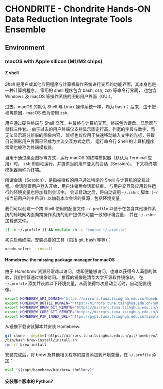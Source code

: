 # CHONDRITE - Chondrite Hands-ON Data Reduction Integrate Tools Ensemble
## Environment
### macOS with Apple silicon (M1/M2 chips)
#### Z shell
*Shell* 是用户或其他应用程序与计算机操作系统进行交互的功能界面，其本身也是一种计算机程序。
常用的 shell 程序包含 bash, csh, zsh 等命令行界面，
也包含 Windows 及 macOS 等操作系统的图形用户界面（GUI）。

过去，macOS 的默认 Shell 与 Linux 操作系统一样，均为 bash；
后来，由于授权等原因，macOS 改为使用 zsh.

用户通过硬件终端与 Shell 交互，并最终与计算机交互。终端包含键盘、显示器与鼠标三件套。
由于过去的用户终端仅支持显示固定行高、列宽的字母与数字，而无法显示高分辨率的图像内容，
鼠标也仅仅用于快速移动输入文字的光标，导致目前图形用户界面已经成为主流交互方式之后，
运行命令行 Shell 的计算机程序常常也被称为终端模拟器。

当用于通过桌面图标等方式，运行 macOS 的终端模拟器（默认为 Terminal 应用）时，
zsh 即自动运行，并提供当前用户登入的会话（Session）。
下文将终端模拟器简称为终端。

所谓会话（Session），是指被授权的用户通过特定的 Shell 与计算机的交互过程。
会话随着用户登入开始，用户注销后会话即结束。
与用户交互及应用软件运行的环境变量也将加载到会话中。
会话启动之后，将自动调用 `~/.zshrc` 脚本（`~/` 指当前用户的主目录）以加载本次会话的资源，包括环境变量。

我们可以创建一个跨 Shell 使用的配置文件 `~/.profile`
以便于在包含其他操作系统的局域网内面向跨操作系统的用户提供尽可能一致的环境变量，
并在 `~/.zshrc` 加载该文件。

```zsh
[[ -e ~/.profile ]] && emulate sh -c 'source ~/.profile'
```

初次启动终端，安装必要的工具（包括 git, bash 等等）：

```zsh
xcode-select --install
```


#### Homebrew, the missing package manager for macOS
由于 *Homebrew* 资源经常难以访问，或即便能够访问，也难以获得令人满意的体验，我们推荐通过镜像访问。
推荐的镜像是清华大学开源软件镜像站。
在 `~/.profile` 添加并设置以下环境变量，从而使得每次启动会话时，自动配置镜像。

```zsh
export HOMEBREW_API_DOMAIN="https://mirrors.tuna.tsinghua.edu.cn/homebrew-bottles/api"
export HOMEBREW_BOTTLE_DOMAIN="https://mirrors.tuna.tsinghua.edu.cn/homebrew-bottles"
export HOMEBREW_BREW_GIT_REMOTE="https://mirrors.tuna.tsinghua.edu.cn/git/homebrew/brew.git"
export HOMEBREW_CORE_GIT_REMOTE="https://mirrors.tuna.tsinghua.edu.cn/git/homebrew/homebrew-core.git"
export HOMEBREW_PIP_INDEX_URL="https://pypi.tuna.tsinghua.edu.cn/simple"
```

从镜像下载安装脚本并安装 Homebrew:

```zsh
git clone --depth=1 https://mirrors.tuna.tsinghua.edu.cn/git/homebrew/install.git brew-install
/bin/bash brew-install/install.sh
rm -rf brew-install
```

安装完成后，将 brew 及其他相关程序的路径添加到环境变量，在 `~/.profile` 添加：

```zsh
eval "$(/opt/homebrew/bin/brew shellenv)"
```

#### 安装哪个版本的 Python?
